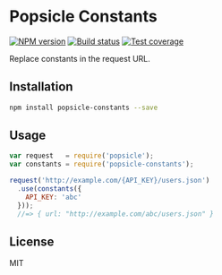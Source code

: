 # Popsicle Constants

[![NPM version][npm-image]][npm-url]
[![Build status][travis-image]][travis-url]
[![Test coverage][coveralls-image]][coveralls-url]

Replace constants in the request URL.

## Installation

```bash
npm install popsicle-constants --save
```

## Usage

```javascript
var request   = require('popsicle');
var constants = require('popsicle-constants');

request('http://example.com/{API_KEY}/users.json')
  .use(constants({
    API_KEY: 'abc'
  }));
  //=> { url: "http://example.com/abc/users.json" }
```

## License

MIT

[npm-image]: https://img.shields.io/npm/v/popsicle-constants.svg?style=flat
[npm-url]: https://npmjs.org/package/popsicle-constants
[travis-image]: https://img.shields.io/travis/blakeembrey/popsicle-constants.svg?style=flat
[travis-url]: https://travis-ci.org/blakeembrey/popsicle-constants
[coveralls-image]: https://img.shields.io/coveralls/blakeembrey/popsicle-constants.svg?style=flat
[coveralls-url]: https://coveralls.io/r/blakeembrey/popsicle-constants?branch=master

